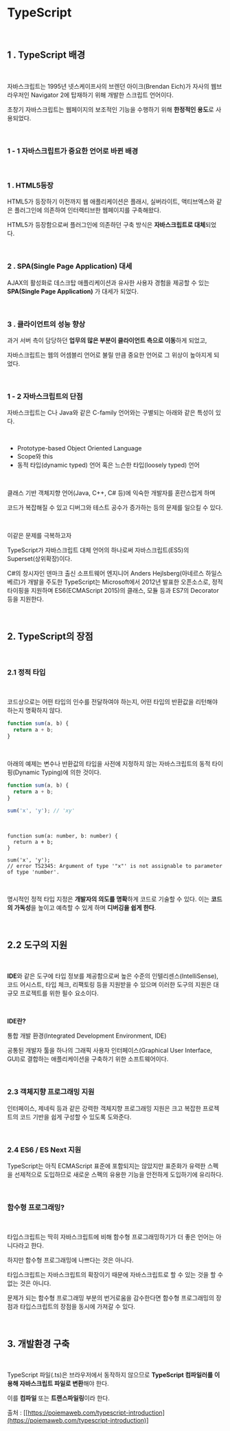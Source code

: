 # TypeScript

<br>

## 1 . TypeScript 배경

<br>

자바스크립트는 1995년 넷스케이프사의 브렌던 아이크(Brendan Eich)가 자사의 웹브라우저인 Navigator 2에 탑재하기 위해 개발한 스크립트 언어이다.

초창기 자바스크립트는 웹페이지의 보조적인 기능을 수행하기 위해 **한정적인 용도**로 사용되었다.

<br>

### 1 - 1 자바스크립트가 중요한 언어로 바뀐 배경

<br>

### 1 . HTML5등장

HTML5가 등장하기 이전까지 웹 애플리케이션은 플래시, 실버라이트, 액티브엑스와 같은 플러그인에 의존하여 인터랙티브한 웹페이지를 구축해왔다.

HTML5가 등장함으로써 플러그인에 의존하던 구축 방식은 **자바스크립트로 대체**되었다.

<br>

### 2 . SPA(Single Page Application) 대세

AJAX의 활성화로 데스크탑 애플리케이션과 유사한 사용자 경험을 제공할 수 있는 **SPA(Single Page Application)** 가 대세가 되었다.

<br>

### 3 . 클라이언트의 성능 향상

과거 서버 측이 담당하던 **업무의 많은 부분이 클라이언트 측으로 이동**하게 되었고, 

자바스크립트는 웹의 어셈블리 언어로 불릴 만큼 중요한 언어로 그 위상이 높아지게 되었다.

<br>

### 1 - 2 자바스크립트의 단점

자바스크립트는 C나 Java와 같은 C-family 언어와는 구별되는 아래와 같은 특성이 있다.

<br>

- Prototype-based Object Oriented Language
- Scope와 this
- 동적 타입(dynamic typed) 언어 혹은 느슨한 타입(loosely typed) 언어

<br>

클래스 기반 객체지향 언어(Java, C++, C# 등)에 익숙한 개발자를 혼란스럽게 하며 

코드가 복잡해질 수 있고 디버그와 테스트 공수가 증가하는 등의 문제를 일으킬 수 있다.

<br>

이같은 문제를 극복하고자

TypeScript가 자바스크립트 대체 언어의 하나로써 자바스크립트(ES5)의 Superset(상위확장)이다. 

C#의 창시자인 덴마크 출신 소프트웨어 엔지니어 Anders Hejlsberg(아네르스 하일스베르)가 개발을 주도한 TypeScript는 Microsoft에서 2012년 발표한 오픈소스로, 정적 타이핑을 지원하며 ES6(ECMAScript 2015)의 클래스, 모듈 등과 ES7의 Decorator 등을 지원한다.

<br>

## 2. TypeScript의 장점

<br>

### 2.1 정적 타입

<br>

코드상으로는 어떤 타입의 인수를 전달하여야 하는지, 어떤 타입의 반환값을 리턴해야 하는지 명확하지 않다.

```jsx
function sum(a, b) {
  return a + b;
}
```

<br>

아래의 예제는 변수나 반환값의 타입을 사전에 지정하지 않는 자바스크립트의 동적 타이핑(Dynamic Typing)에 의한 것이다.

```jsx
function sum(a, b) {
  return a + b;
}

sum('x', 'y'); // 'xy'
```

<br>

```tsx
function sum(a: number, b: number) {
  return a + b;
}

sum('x', 'y');
// error TS2345: Argument of type '"x"' is not assignable to parameter of type 'number'.
```

<br>

명시적인 정적 타입 지정은 **개발자의 의도를 명확**하게 코드로 기술할 수 있다. 이는 **코드의 가독성**을 높이고 예측할 수 있게 하며 **디버깅을 쉽게 한다**.

<br>

## 2.2 도구의 지원

<br>

**IDE**와 같은 도구에 타입 정보를 제공함으로써 높은 수준의 인텔리센스(IntelliSense), 코드 어시스트, 타입 체크, 리팩토링 등을 지원받을 수 있으며 이러한 도구의 지원은 대규모 프로젝트를 위한 필수 요소이다.

<br>

**IDE란?**

통합 개발 환경(Integrated Development Environment, IDE)

공통된 개발자 툴을 하나의 그래픽 사용자 인터페이스(Graphical User Interface, GUI)로 결합하는 애플리케이션을 구축하기 위한 소프트웨어이다.

<br>

### 2.3 객체지향 프로그래밍 지원

인터페이스, 제네릭 등과 같은 강력한 객체지향 프로그래밍 지원은 크고 복잡한 프로젝트의 코드 기반을 쉽게 구성할 수 있도록 도와준다.

<br>

### 2.4 ES6 / ES Next 지원

TypeScript는 아직 ECMAScript 표준에 포함되지는 않았지만 표준화가 유력한 스펙을 선제적으로 도입하므로 새로운 스펙의 유용한 기능을 안전하게 도입하기에 유리하다.

<br>

### 함수형 프로그래밍?

<br>

타입스크립트는 딱히 자바스크립트에 비해 함수형 프로그래밍하기가 더 좋은 언어는 아니다라고 한다. 

하지만 함수형 프로그래밍에 나쁘다는 것은 아니다.

타입스크립트는 자바스크립트의 확장이기 때문에 자바스크립트로 할 수 있는 것을 할 수 없는 것은 아니다. 

문제가 되는 함수형 프로그래밍 부분의 번거로움을 감수한다면 함수형 프로그래밍의 장점과 타입스크립트의 장점을 동시에 가져갈 수 있다.

<br>

## 3. 개발환경 구축

<br>

TypeScript 파일(.ts)은 브라우저에서 동작하지 않으므로 **TypeScript 컴파일러를 이용해 자바스크립트 파일로 변환**해야 한다. 

이를 **컴파일** 또는 **트랜스파일링**이라 한다.

출처 : [[https://poiemaweb.com/typescript-introduction](https://poiemaweb.com/typescript-introduction)]